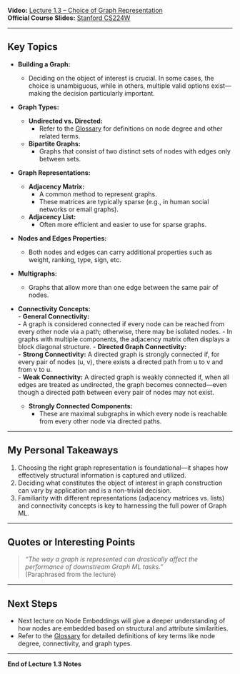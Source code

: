 
**Video:** [Lecture 1.3 – Choice of Graph Representation](https://www.youtube.com/watch?v=P-m1Qv6-8cI&list=PLoROMvodv4rPLKxIpqhjhPgdQy7imNkDn&index=3)  
**Official Course Slides:** [Stanford CS224W](https://web.stanford.edu/class/cs224w/slides/01-intro.pdf)

***

## Key Topics

- **Building a Graph:**  
  - Deciding on the object of interest is crucial. In some cases, the choice is unambiguous, while in others, multiple valid options exist—making the decision particularly important.

- **Graph Types:**  
  - **Undirected vs. Directed:**  
    - Refer to the [Glossary](Glossary.html) for definitions on node degree and other related terms.
  - **Bipartite Graphs:**  
    - Graphs that consist of two distinct sets of nodes with edges only between sets.

- **Graph Representations:**  
  - **Adjacency Matrix:**  
    - A common method to represent graphs.
    - These matrices are typically sparse (e.g., in human social networks or email graphs).
  - **Adjacency List:**  
    - Often more efficient and easier to use for sparse graphs.

- **Nodes and Edges Properties:**  
  - Both nodes and edges can carry additional properties such as weight, ranking, type, sign, etc.

- **Multigraphs:**  
  - Graphs that allow more than one edge between the same pair of nodes.

- **Connectivity Concepts:**  
	  - **General Connectivity:**  
	    - A graph is considered connected if every node can be reached from every other node via a path; otherwise, there may be isolated nodes.
	    - In graphs with multiple components, the adjacency matrix often displays a block diagonal structure.
	  - **Directed Graph Connectivity:**  
		  - **Strong Connectivity:** A directed graph is strongly connected if, for every pair of nodes (u, v), there exists a directed path from u to v and from v to u.  
		  - **Weak Connectivity:** A directed graph is weakly connected if, when all edges are treated as undirected, the graph becomes connected—even though a directed path between every pair of nodes may not exist.
	
	- **Strongly Connected Components:**  
	  - These are maximal subgraphs in which every node is reachable from every other node via directed paths.


***

## My Personal Takeaways

1. Choosing the right graph representation is foundational—it shapes how effectively structural information is captured and utilized.
2. Deciding what constitutes the object of interest in graph construction can vary by application and is a non-trivial decision.
3. Familiarity with different representations (adjacency matrices vs. lists) and connectivity concepts is key to harnessing the full power of Graph ML.

***

## Quotes or Interesting Points

> *“The way a graph is represented can drastically affect the performance of downstream Graph ML tasks.”*  
> (Paraphrased from the lecture)

***

## Next Steps

- Next lecture on Node Embeddings will give a deeper understanding of how nodes are embedded based on structural and attribute similarities.
- Refer to the [Glossary](Glossary.html) for detailed definitions of key terms like node degree, connectivity, and graph types.

***

**End of Lecture 1.3 Notes**
